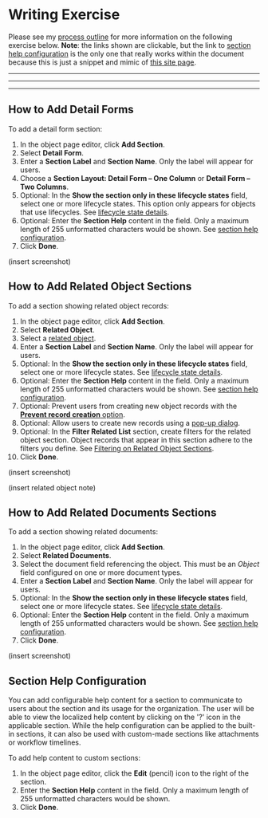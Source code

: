 # Writing Exercise

Please see my [process outline](veevaProcess.md) for more information on the following exercise below. **Note**: the links shown are clickable, but the link to [section help configuration](#section-help-configuration) is the only one that really works within the document because this is just a snippet and mimic of [this site page](http://vaulthelp.vod309.com/wordpress/admin-user-help/fields-objects/configuring-object-page-layouts/).

---
---
---

## How to Add Detail Forms
To add a detail form section:

1. In the object page editor, click **Add Section**.
2. Select **Detail Form**.
3. Enter a **Section Label** and **Section Name**. Only the label will appear for users.
4. Choose a **Section Layout: Detail Form – One Column** or **Detail Form – Two Columns**.
5. Optional: In the **Show the section only in these lifecycle states** field, select one or more lifecycle states. This option only appears for objects that use lifecycles. See [lifecycle state details](#state-details).
6. Optional: Enter the **Section Help** content in the field. Only a maximum length of 255 unformatted characters would be shown. See [section help configuration](#section-help-configuration).
7. Click **Done**.

(insert screenshot)

## How to Add Related Object Sections

To add a section showing related object records:

1. In the object page editor, click **Add Section**.
2. Select **Related Object**.
3. Select a [related object](#related-objects). 
4. Enter a **Section Label** and **Section Name**. Only the label will appear for users.
5. Optional: In the **Show the section only in these lifecycle states** field, select one or more lifecycle states. See [lifecycle state details](#state-details).
6. Optional: Enter the **Section Help** content in the field. Only a maximum length of 255 unformatted characters would be shown. See [section help configuration](#section-help-configuration).
7. Optional: Prevent users from creating new object records with the [**Prevent record creation** option](#prevent-creation).
8. Optional: Allow users to create new records using a [pop-up dialog](#pop-up-dialog).
9. Optional: In the **Filter Related List** section, create filters for the related object section. Object records that appear in this section adhere to the filters you define. See [Filtering on Related Object Sections](#filter-sections).
10. Click **Done**.

(insert screenshot)

(insert related object note)

## How to Add Related Documents Sections

To add a section showing related documents: 

1. In the object page editor, click **Add Section**.
2. Select **Related Documents**.
3. Select the document field referencing the object. This must be an *Object* field configured on one or more document types.
4. Enter a **Section Label** and **Section Name**. Only the label will appear for users.
5. Optional: In the **Show the section only in these lifecycle states** field, select one or more lifecycle states. See [lifecycle state details](#state-details).
6. Optional: Enter the **Section Help** content in the field. Only a maximum length of 255 unformatted characters would be shown. See [section help configuration](#section-help-configuration).
7. Click **Done**.

(insert screenshot)

## Section Help Configuration
You can add configurable help content for a section to communicate to users about the section and its usage for the organization. The user will be able to view the localized help content by clicking on the '?' icon in the applicable section. While the help configuration can be applied to the built-in sections, it can also be used with custom-made sections like attachments or workflow timelines.

To add help content to custom sections:

1. In the object page editor, click the **Edit** (pencil) icon to the right of the section.
2. Enter the **Section Help** content in the field. Only a maximum length of 255 unformatted characters would be shown.
3. Click **Done**.
